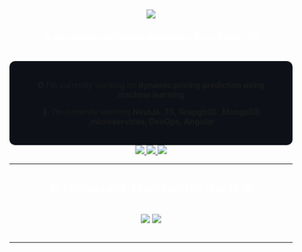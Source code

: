 <img align="right" src="" />

<h1 align="center">
    <img src="https://readme-typing-svg.herokuapp.com/?font=Righteous&size=35&color=FFFFFF&center=true&vCenter=true&width=500&height=70&duration=4000&lines=Hi+There!+%F0%9F%91%8B;+I'm+Dhananjai+Pratap+Singh!;Welcome+to+my+GitHub+Profile!" />
</h1>

<h3 align="center" style="color: #FFFFFF;">A passionate software developer from India 🇮🇳</h3>

<br/>

<div align="center" style="background-color: #0D1117; padding: 20px; border-radius: 10px;">
 
 ✪ I’m currently working on **dynamic pricing prediction using machine learning**
 
 🌱; I’m currently learning **NextJs ,TS, GrapghQL ,MongoDB ,microservices, DevOps, Angular**


</div>
 
<div align="center"> 
  <a href="mailto:dhananjaips111@example.com">
    <img src="https://img.shields.io/badge/Gmail-333333?style=for-the-badge&logo=gmail&logoColor=red" />
  </a>
  <a href="https://linkedin.com/in/dhananjaips" target="_blank">
    <img src="https://img.shields.io/badge/LinkedIn-0077B5?style=for-the-badge&logo=linkedin&logoColor=white" target="_blank" />
  </a>
  <a href="https://DhananjaiPS.github.io" target="_blank">
     <img src="https://img.shields.io/badge/Portfolio-FF5722?style=for-the-badge&logo=todoist&logoColor=white" target="_blank" />
  </a>
</div>

 <hr/>
 
<h2 align="center" style="color: #FFFFFF;">⚒️ Languages-Frameworks-Tools ⚒️</h2>
<br/>
<div align="center">
    <img src="https://skillicons.dev/icons?i=python,r,javascript,typescript,html,css,java,mysql,git,github,vscode" />
    <img src="https://skillicons.dev/icons?i=nodejs,express,react,nextjs,mongodb,firebase,docker,graphQL,Prisma" /><br>
</div>

<br/>
<hr/>

<div align="center">
<!--   <h2 style="color: #FFFFFF;">🐍 My Contributions 🐍</h2>
  <br>
  <img alt="snake eating my contributions" src="https://raw.githubusercontent.com/dhruvishah122/dhruvishah122/output/github-contribution-grid-snake.svg" />
  
  <br/><br/><br/> -->
</div>

<hr/>

<h2 align="center" style="color: #FFFFFF;">⚡ Stats ⚡</h2>
<br>
<div align="center">
  <img width=390 src="https://github-readme-streak-stats-salesp07.vercel.app/?user=DhananjaiPS&count_private=true&theme=dark&border_radius=10" alt="streak stats"/>
  <img width=390 src="https://github-readme-stats-salesp07.vercel.app/api?username=DhananjaiPS&count_private=true&show_icons=true&theme=dark&rank_icon=github&border_radius=10" alt="readme stats" />
  <br/>
  <img width=325 align="center" src="https://github-readme-stats-salesp07.vercel.app/api/top-langs/?username=DhananjaiPS&hide=HTML&langs_count=8&layout=compact&theme=dark&border_radius=10&size_weight=0.5&count_weight=0.5&exclude_repo=github-readme-stats" alt="top langs" />
</div>

<br/><br/>

<hr/>

<br/>

<div align="center">
<a href='https://ko-fi.com/V7V4RAK9C' target='_blank'><img height='64' style='border:0px;height:64px;' src='https://storage.ko-fi.com/cdn/kofi1.png?v=3' border='0' alt='Buy Me a Coffee at ko-fi.com' /></a>
</div>

<br/>
